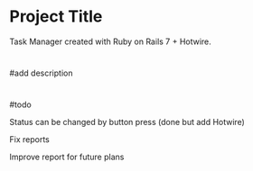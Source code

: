 # Project Title

Task Manager created with Ruby on Rails 7 + Hotwire. 
# 
#add description  
# 
# 

#todo

Status can be changed by button press (done but add Hotwire)

Fix reports

Improve report for future plans
